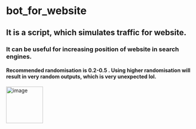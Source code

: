 # bot_for_website
## It is a script, which simulates traffic for website.
### It can be useful for increasing position of website in search engines.
#### Recommended randomisation is 0.2-0.5 . Using higher randomisation will result in very random outputs, which is very unexpected lol.
<img src="https://github.com/rutra8002/bot_for_website/assets/96191787/88a580db-831f-4f31-856b-0e676a06fd0f" alt="image" width="100">


